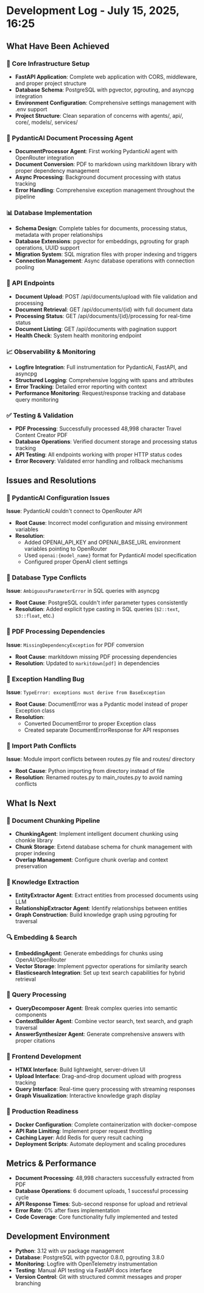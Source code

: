 # Development Log - July 15, 2025, 16:25

## What Have Been Achieved

### 🎯 Core Infrastructure Setup
- **FastAPI Application**: Complete web application with CORS, middleware, and proper project structure
- **Database Schema**: PostgreSQL with pgvector, pgrouting, and asyncpg integration
- **Environment Configuration**: Comprehensive settings management with .env support
- **Project Structure**: Clean separation of concerns with agents/, api/, core/, models/, services/

### 🤖 PydanticAI Document Processing Agent
- **DocumentProcessor Agent**: First working PydanticAI agent with OpenRouter integration
- **Document Conversion**: PDF to markdown using markitdown library with proper dependency management
- **Async Processing**: Background document processing with status tracking
- **Error Handling**: Comprehensive exception management throughout the pipeline

### 📊 Database Implementation
- **Schema Design**: Complete tables for documents, processing status, metadata with proper relationships
- **Database Extensions**: pgvector for embeddings, pgrouting for graph operations, UUID support
- **Migration System**: SQL migration files with proper indexing and triggers
- **Connection Management**: Async database operations with connection pooling

### 🔌 API Endpoints
- **Document Upload**: POST /api/documents/upload with file validation and processing
- **Document Retrieval**: GET /api/documents/{id} with full document data
- **Processing Status**: GET /api/documents/{id}/processing for real-time status
- **Document Listing**: GET /api/documents with pagination support
- **Health Check**: System health monitoring endpoint

### 📈 Observability & Monitoring
- **Logfire Integration**: Full instrumentation for PydanticAI, FastAPI, and asyncpg
- **Structured Logging**: Comprehensive logging with spans and attributes
- **Error Tracking**: Detailed error reporting with context
- **Performance Monitoring**: Request/response tracking and database query monitoring

### ✅ Testing & Validation
- **PDF Processing**: Successfully processed 48,998 character Travel Content Creator PDF
- **Database Operations**: Verified document storage and processing status tracking
- **API Testing**: All endpoints working with proper HTTP status codes
- **Error Recovery**: Validated error handling and rollback mechanisms

## Issues and Resolutions

### 🔧 PydanticAI Configuration Issues
**Issue**: PydanticAI couldn't connect to OpenRouter API
- **Root Cause**: Incorrect model configuration and missing environment variables
- **Resolution**: 
  - Added OPENAI_API_KEY and OPENAI_BASE_URL environment variables pointing to OpenRouter
  - Used `openai:{model_name}` format for PydanticAI model specification
  - Configured proper OpenAI client settings

### 💾 Database Type Conflicts
**Issue**: `AmbiguousParameterError` in SQL queries with asyncpg
- **Root Cause**: PostgreSQL couldn't infer parameter types consistently
- **Resolution**: Added explicit type casting in SQL queries (`$2::text`, `$3::float`, etc.)

### 📄 PDF Processing Dependencies
**Issue**: `MissingDependencyException` for PDF conversion
- **Root Cause**: markitdown missing PDF processing dependencies
- **Resolution**: Updated to `markitdown[pdf]` in dependencies

### 🚫 Exception Handling Bug
**Issue**: `TypeError: exceptions must derive from BaseException`
- **Root Cause**: DocumentError was a Pydantic model instead of proper Exception class
- **Resolution**: 
  - Converted DocumentError to proper Exception class
  - Created separate DocumentErrorResponse for API responses

### 📁 Import Path Conflicts
**Issue**: Module import conflicts between routes.py file and routes/ directory
- **Root Cause**: Python importing from directory instead of file
- **Resolution**: Renamed routes.py to main_routes.py to avoid naming conflicts

## What Is Next

### 🔄 Document Chunking Pipeline
- **ChunkingAgent**: Implement intelligent document chunking using chonkie library
- **Chunk Storage**: Extend database schema for chunk management with proper indexing
- **Overlap Management**: Configure chunk overlap and context preservation

### 🧠 Knowledge Extraction
- **EntityExtractor Agent**: Extract entities from processed documents using LLM
- **RelationshipExtractor Agent**: Identify relationships between entities
- **Graph Construction**: Build knowledge graph using pgrouting for traversal

### 🔍 Embedding & Search
- **EmbeddingAgent**: Generate embeddings for chunks using OpenAI/OpenRouter
- **Vector Storage**: Implement pgvector operations for similarity search
- **Elasticsearch Integration**: Set up text search capabilities for hybrid retrieval

### 🎯 Query Processing
- **QueryDecomposer Agent**: Break complex queries into semantic components
- **ContextBuilder Agent**: Combine vector search, text search, and graph traversal
- **AnswerSynthesizer Agent**: Generate comprehensive answers with proper citations

### 🎨 Frontend Development
- **HTMX Interface**: Build lightweight, server-driven UI
- **Upload Interface**: Drag-and-drop document upload with progress tracking
- **Query Interface**: Real-time query processing with streaming responses
- **Graph Visualization**: Interactive knowledge graph display

### 🚀 Production Readiness
- **Docker Configuration**: Complete containerization with docker-compose
- **API Rate Limiting**: Implement proper request throttling
- **Caching Layer**: Add Redis for query result caching
- **Deployment Scripts**: Automate deployment and scaling procedures

## Metrics & Performance

- **Document Processing**: 48,998 characters successfully extracted from PDF
- **Database Operations**: 6 document uploads, 1 successful processing cycle
- **API Response Times**: Sub-second response for upload and retrieval
- **Error Rate**: 0% after fixes implementation
- **Code Coverage**: Core functionality fully implemented and tested

## Development Environment

- **Python**: 3.12 with uv package management
- **Database**: PostgreSQL with pgvector 0.8.0, pgrouting 3.8.0
- **Monitoring**: Logfire with OpenTelemetry instrumentation
- **Testing**: Manual API testing via FastAPI docs interface
- **Version Control**: Git with structured commit messages and proper branching